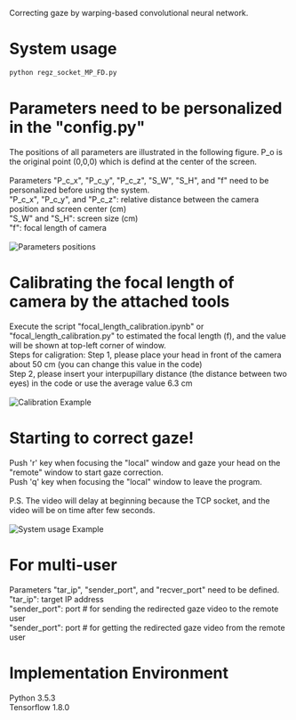 Correcting gaze by warping-based convolutional neural network.

# System usage
```python
python regz_socket_MP_FD.py
```
# Parameters need to be personalized in the "config.py"
The positions of all parameters are illustrated in the following figure. P_o is the original point (0,0,0) which is defind at the center of the screen. <br />
<br />
Parameters "P_c_x", "P_c_y", "P_c_z", "S_W", "S_H", and "f" need to be personalized before using the system. <br /> 
"P_c_x", "P_c_y", and "P_c_z": relative distance between the camera position and screen center (cm) <br />
"S_W" and "S_H": screen size (cm) <br />
"f": focal length of camera <br />
<br />
![Parameters positions](https://github.com/chihfanhsu/gaze_correction/tree/master/imgs/correcting_gaze.png)

# Calibrating the focal length of camera by the attached tools
Execute the script "focal_length_calibration.ipynb" or "focal_length_calibration.py" to estimated the focal length (f), and the value will be shown at top-left corner of window. <br />
Steps for caligration:
Step 1, please place your head in front of the camera about 50 cm (you can change this value in the code) <br />
Step 2, please insert your interpupillary distance (the distance between two eyes) in the code or use the average value 6.3 cm <br />
<br />
![Calibration Example](https://github.com/chihfanhsu/gaze_correction/tree/master/imgs/calibration.png)

# Starting to correct gaze!
Push 'r' key when focusing the "local" window and gaze your head on the "remote" window to start gaze correction. <br />
Push 'q' key when focusing the "local" window to leave the program. <br />
<br />
P.S. The video will delay at beginning because the TCP socket, and the video will be on time after few seconds. <br />
<br />
![System usage Example](https://github.com/chihfanhsu/gaze_correction/tree/master/imgs/system_usage.png)

# For multi-user
Parameters "tar_ip", "sender_port", and "recver_port" need to be defined. <br />
"tar_ip": target IP address <br />
"sender_port": port # for sending the redirected gaze video to the remote user <br />
"sender_port": port # for getting the redirected gaze video from the remote user <br />

# Implementation Environment
Python 3.5.3 <br />
Tensorflow 1.8.0 <br />
